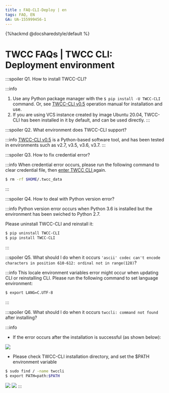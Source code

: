 ```yaml
---
title : FAQ-CLI-Deploy | en
tags: FAQ, EN
GA: UA-155999456-1
---
```


{%hackmd @docsharedstyle/default %}

# TWCC FAQs | TWCC CLI: Deployment environment

:::spoiler Q1. How to install TWCC-CLI?

:::info
1. Use any Python package manager with the `$ pip install -U TWCC-CLI` command. Or, see [<ins>TWCC-CLI v0.5</ins>](https://github.com/TW-NCHC/TWCC-CLI/tree/v0.5) operation manual for installation and use.
2. If you are using VCS instance created by image Ubuntu 20.04, TWCC-CLI has been installed in it by default, and can be used directly.
:::


:::spoiler Q2. What environment does TWCC-CLI support?

:::info
[<ins>TWCC-CLI v0.5</ins>](https://github.com/TW-NCHC/TWCC-CLI/tree/v0.5) is a Python-based software tool, and has been tested in environments such as v2.7, v3.5, v3.6, v3.7.
:::

:::spoiler Q3. How to fix credential error?

:::info
When credential error occurs, please run the following command to clear credential file, then [<ins>enter TWCC CLI </ins>](https://man.twcc.ai/@twccdocs/doc-cli-main-en/https%3A%2F%2Fman.twcc.ai%2F%40twccdocs%2Fguide-cli-signin-en) again.

```bash
$ rm -rf $HOME/.twcc_data
```
:::

:::spoiler Q4. How to deal with Python version error?

:::info
Python version error occurs when Python 3.6 is installed but the environment has been swiched to Python 2.7.
 
Please uninstall TWCC-CLI and reinstall it:

```bash
$ pip uninstall TWCC-CLI
$ pip install TWCC-CLI
```
:::


:::spoiler Q5. What should I do when it occurs `'ascii' codec can't encode characters in position 610-612: ordinal not in range(128)`?

:::info
This locale environment variables error might occur when updating CLI or reinstalling CLI. Please run the following command to set language environment:


```bash
$ export LANG=C.UTF-8
```
:::


:::spoiler Q6. What should I do when it occurs `twccli: command not found` after installing?

:::info
- If the error occurs after the installation is successful (as shown below):

![](https://cos.twcc.ai/SYS-MANUAL/uploads/upload_3bd9eb685a4f792a41dd61b5e067ae5f.png)

- Please check TWCC-CLI installation directory, and set the $PATH environment variable

```bash
$ sudo find / -name twccli
$ export PATH=path:$PATH
```
![](https://cos.twcc.ai/SYS-MANUAL/uploads/upload_55b9287571e87ba62614291ad432d93c.png)
![](https://cos.twcc.ai/SYS-MANUAL/uploads/upload_47e4050c06b225b87e77c370f89bc7f1.png)
:::


